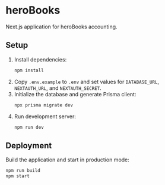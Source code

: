 # heroBooks

Next.js application for heroBooks accounting.

## Setup

1. Install dependencies:
   ```bash
   npm install
   ```
2. Copy `.env.example` to `.env` and set values for `DATABASE_URL`, `NEXTAUTH_URL`, and `NEXTAUTH_SECRET`.
3. Initialize the database and generate Prisma client:
   ```bash
   npx prisma migrate dev
   ```
4. Run development server:
   ```bash
   npm run dev
   ```

## Deployment

Build the application and start in production mode:
```bash
npm run build
npm start
```
